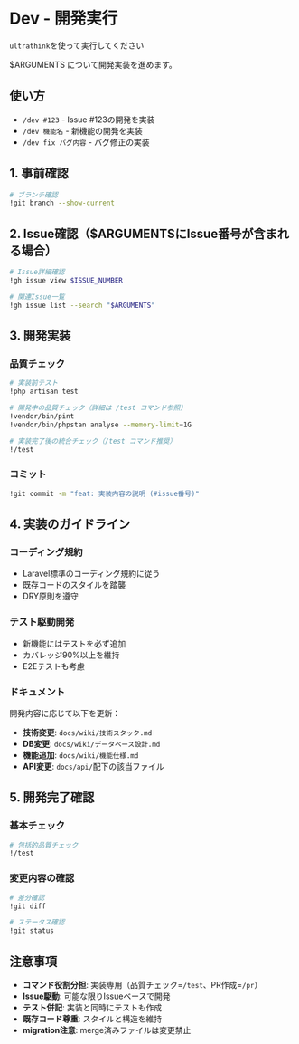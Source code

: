 # Dev - 開発実行
`ultrathink`を使って実行してください

$ARGUMENTS について開発実装を進めます。

## 使い方
- `/dev #123` - Issue #123の開発を実装
- `/dev 機能名` - 新機能の開発を実装
- `/dev fix バグ内容` - バグ修正の実装

## 1. 事前確認
```bash
# ブランチ確認
!git branch --show-current
```

## 2. Issue確認（$ARGUMENTSにIssue番号が含まれる場合）
```bash
# Issue詳細確認
!gh issue view $ISSUE_NUMBER

# 関連Issue一覧
!gh issue list --search "$ARGUMENTS"
```

## 3. 開発実装

### 品質チェック
```bash
# 実装前テスト
!php artisan test

# 開発中の品質チェック（詳細は /test コマンド参照）
!vendor/bin/pint
!vendor/bin/phpstan analyse --memory-limit=1G

# 実装完了後の統合チェック（/test コマンド推奨）
!/test
```

### コミット
```bash
!git commit -m "feat: 実装内容の説明 (#issue番号)"
```

## 4. 実装のガイドライン

### コーディング規約
- Laravel標準のコーディング規約に従う
- 既存コードのスタイルを踏襲
- DRY原則を遵守

### テスト駆動開発
- 新機能にはテストを必ず追加
- カバレッジ90%以上を維持
- E2Eテストも考慮

### ドキュメント
開発内容に応じて以下を更新：
- **技術変更**: `docs/wiki/技術スタック.md`
- **DB変更**: `docs/wiki/データベース設計.md`
- **機能追加**: `docs/wiki/機能仕様.md`
- **API変更**: `docs/api/`配下の該当ファイル

## 5. 開発完了確認

### 基本チェック
```bash
# 包括的品質チェック
!/test
```

### 変更内容の確認
```bash
# 差分確認
!git diff

# ステータス確認
!git status
```

## 注意事項
- **コマンド役割分担**: 実装専用（品質チェック=`/test`、PR作成=`/pr`）
- **Issue駆動**: 可能な限りIssueベースで開発
- **テスト併記**: 実装と同時にテストも作成
- **既存コード尊重**: スタイルと構造を維持
- **migration注意**: merge済みファイルは変更禁止